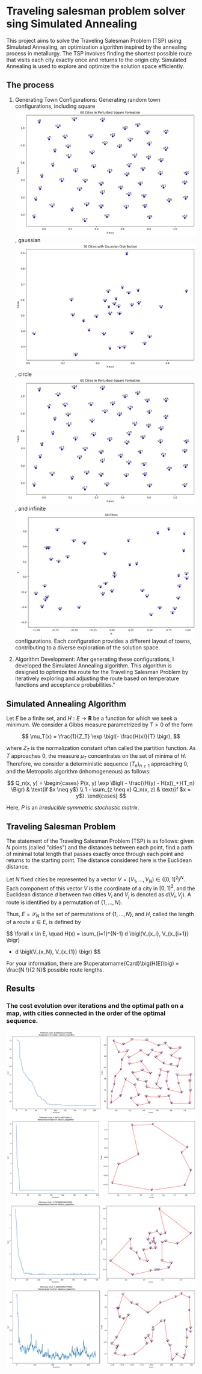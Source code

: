 # Traveling salesman problem solver sing Simulated Annealing

 This project aims to solve the Traveling Salesman Problem (TSP) using Simulated Annealing, an optimization algorithm inspired by the annealing process in metallurgy. The TSP involves finding the shortest possible route that visits each city exactly once and returns to the origin city. Simulated Annealing is used to explore and optimize the solution space efficiently.

## The process

1. Generating Town Configurations: Generating random town configurations, including square![square](results/image.png), gaussian![Gaussian](results/image-1.png), circle![Circle](results/image-2.png), and infinite![infinite](results/image-3.png) configurations. Each configuration provides a different layout of towns, contributing to a diverse exploration of the solution space. 


2. Algorithm Development: After generating these configurations, I developed the Simulated Annealing algorithm. This algorithm is designed to optimize the route for the Traveling Salesman Problem by iteratively exploring and adjusting the route based on temperature functions and acceptance probabilities."

## Simulated Annealing Algorithm

Let $E$ be a finite set, and $H: E \to \mathbf{R}$ be a function for which we seek a minimum. We consider a Gibbs measure parametrized by $T > 0$ of the form

$$
  \mu_T(x) = \frac{1}{Z_T} \exp \bigl(- \frac{H(x)}{T} \bigr),
$$

where $Z_T$ is the normalization constant often called the partition function. As $T$ approaches $0$, the measure $\mu_T$ concentrates on the set of minima of $H$. Therefore, we consider a deterministic sequence $(T_n)_{n \ge 1}$ approaching $0$, and the Metropolis algorithm (inhomogeneous) as follows:

$$
  Q_n(x, y) = \begin{cases} 
    P(x, y) \exp \Bigl( - \frac{(H(y) - H(x))_+}{T_n} \Bigr) 
    & \text{if $x \neq y$} \\
    1 - \sum_{z \neq x} Q_n(x, z) & \text{if $x = y$}.
  \end{cases}
$$

Here, $P$ is an _irreducible symmetric stochastic matrix_.

## Traveling Salesman Problem

The statement of the Traveling Salesman Problem (TSP) is as follows: given $N$ points (called "cities") and the distances between each point, find a path of minimal total length that passes exactly once through each point and returns to the starting point. The distance considered here is the Euclidean distance.

Let $N$ fixed cities be represented by a vector $V = (V_1, \dots, V_N) \in ([0,1]^2)^N$. Each component of this vector $V$ is the coordinate of a city in $[0,1]^2$, and the Euclidean distance $d$ between two cities $V_i$ and $V_j$ is denoted as $d(V_i, V_j)$. A route is identified by a permutation of $\{1,\dots,N\}$.

Thus, $E = \mathcal{S}_N$ is the set of permutations of $\{1,\dots,N\}$, and $H$, called the length of a route $x \in E$, is defined by

$$
  \forall x \in E, \quad H(x) 
  = \sum_{i=1}^{N-1} d \bigl(V_{x_i}, V_{x_{i+1}} \bigr) 
  + d \bigl(V_{x_N}, V_{x_{1}} \bigr)
$$

For your information, there are $\operatorname{Card}\big(H(E)\big) = \frac{N !}{2 N}$ possible route lengths.

## Results

### The cost evolution over iterations and the optimal path on a map, with cities connected in the order of the optimal sequence.

![alt text](results/image-4.png)
![alt text](results/image-5.png)
![alt text](results/image-6.png)
![alt text](results/image-7.png)